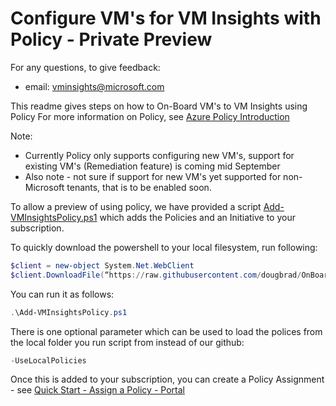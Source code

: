 # Configure VM's for VM Insights with Policy - Private Preview
For any questions, to give feedback:
* email: vminsights@microsoft.com

This readme gives steps on how to On-Board VM's to VM Insights using Policy
For more information on Policy, see [Azure Policy Introduction](https://docs.microsoft.com/en-us/azure/azure-policy/azure-policy-introduction)

Note:
- Currently Policy only supports configuring new VM's, support for existing VM's (Remediation feature) is coming mid September
- Also note - not sure if support for new VM's yet supported for non-Microsoft tenants, that is to be enabled soon.

To allow a preview of using policy, we have provided a script [Add-VMInsightsPolicy.ps1](Add-VMInsightsPolicy.ps1) which adds the Policies and an Initiative to your subscription.

To quickly download the powershell to your local filesystem, run following:
```powershell
$client = new-object System.Net.WebClient
$client.DownloadFile(“https://raw.githubusercontent.com/dougbrad/OnBoardVMInsights/Policy/Policy/Add-VMInsightsPolicy.ps1”,“Enable-VMInsightsPerfCounters.ps1”) 
``` 

You can run it as follows:
```powershell
.\Add-VMInsightsPolicy.ps1
```
There is one optional parameter which can be used to load the polices from the local folder you run script from instead of our github:
```powershell
-UseLocalPolicies
```

Once this is added to your subscription, you can create a Policy Assignment - see [Quick Start - Assign a Policy - Portal](https://docs.microsoft.com/en-us/azure/azure-policy/assign-policy-definition)